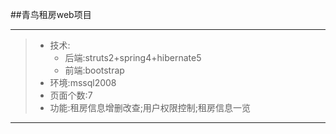 ##青鸟租房web项目
*********
>* 技术:
>   * 后端:struts2+spring4+hibernate5  
>   * 前端:bootstrap
>* 环境:mssql2008
>* 页面个数:7
>* 功能:租房信息增删改查;用户权限控制;租房信息一览
------











